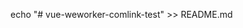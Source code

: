 <!--
 * @Author       : djkloop
 * @Date         : 2021-07-07 22:03:35
 * @LastEditors  : djkloop
 * @LastEditTime : 2021-07-08 01:38:09
 * @Description  : 头部注释
 * @FilePath     : /vue-worker/README.md
-->
echo "# vue-weworker-comlink-test" >> README.md